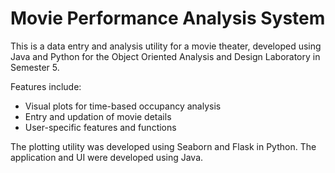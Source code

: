 # Movie Performance Analysis System
This is a data entry and analysis utility for a movie theater, developed using Java and Python for the Object Oriented Analysis and Design Laboratory in Semester 5. <br>

Features include: <br>
* Visual plots for time-based occupancy analysis <br>
* Entry and updation of movie details <br>
* User-specific features and functions <br>

The plotting utility was developed using Seaborn and Flask in Python. The application and UI were developed using Java.

